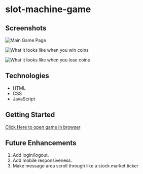 # slot-machine-game

## Screenshots

![Main Game Page]()

![What it looks like when you win coins]()

![What it looks like when you lose coins]()

## Technologies

- HTML
- CSS
- JavaScript

## Getting Started

[Click Here to open game in browser](www.github.com/salmon117/slot-machine-game.git)

## Future Enhancements

1. Add login/logout.
2. Add mobile responsiveness.
3. Make message area scroll through like a stock market ticker